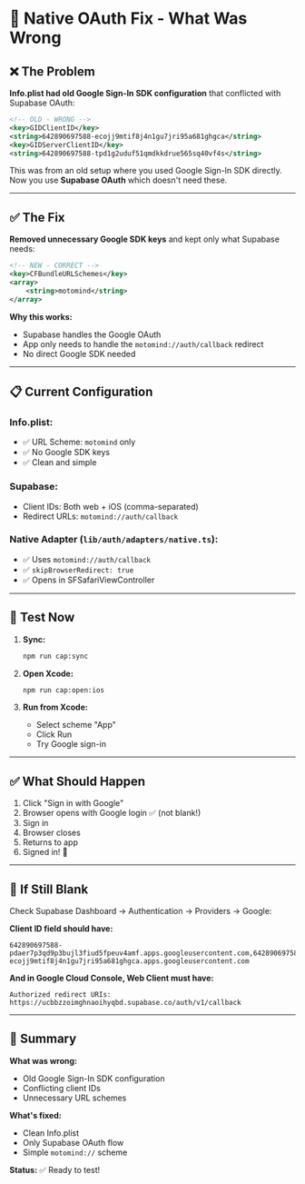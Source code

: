 # 🔧 Native OAuth Fix - What Was Wrong

## ❌ The Problem

**Info.plist had old Google Sign-In SDK configuration** that conflicted with Supabase OAuth:

```xml
<!-- OLD - WRONG -->
<key>GIDClientID</key>
<string>642890697588-ecojj9mtif8j4n1gu7jri95a681ghgca</string>
<key>GIDServerClientID</key>
<string>642890697588-tpd1g2uduf51qmdkkdrue565sq40vf4s</string>
```

This was from an old setup where you used Google Sign-In SDK directly. Now you use **Supabase OAuth** which doesn't need these.

---

## ✅ The Fix

**Removed unnecessary Google SDK keys** and kept only what Supabase needs:

```xml
<!-- NEW - CORRECT -->
<key>CFBundleURLSchemes</key>
<array>
    <string>motomind</string>
</array>
```

**Why this works:**
- Supabase handles the Google OAuth
- App only needs to handle the `motomind://auth/callback` redirect
- No direct Google SDK needed

---

## 📋 Current Configuration

### **Info.plist:**
- ✅ URL Scheme: `motomind` only
- ✅ No Google SDK keys
- ✅ Clean and simple

### **Supabase:**
- Client IDs: Both web + iOS (comma-separated)
- Redirect URLs: `motomind://auth/callback`

### **Native Adapter (`lib/auth/adapters/native.ts`):**
- ✅ Uses `motomind://auth/callback`
- ✅ `skipBrowserRedirect: true`
- ✅ Opens in SFSafariViewController

---

## 🎯 Test Now

1. **Sync:**
   ```bash
   npm run cap:sync
   ```

2. **Open Xcode:**
   ```bash
   npm run cap:open:ios
   ```

3. **Run from Xcode:**
   - Select scheme "App"
   - Click Run
   - Try Google sign-in

---

## ✅ What Should Happen

1. Click "Sign in with Google"
2. Browser opens with Google login ✅ (not blank!)
3. Sign in
4. Browser closes
5. Returns to app
6. Signed in! 🎉

---

## 🐛 If Still Blank

Check Supabase Dashboard → Authentication → Providers → Google:

**Client ID field should have:**
```
642890697588-pdaer7p3qd9p3bujl3fiud5fpeuv4amf.apps.googleusercontent.com,642890697588-ecojj9mtif8j4n1gu7jri95a681ghgca.apps.googleusercontent.com
```

**And in Google Cloud Console, Web Client must have:**
```
Authorized redirect URIs:
https://ucbbzzoimghnaoihyqbd.supabase.co/auth/v1/callback
```

---

## 📝 Summary

**What was wrong:**
- Old Google Sign-In SDK configuration
- Conflicting client IDs
- Unnecessary URL schemes

**What's fixed:**
- Clean Info.plist
- Only Supabase OAuth flow
- Simple `motomind://` scheme

**Status:** ✅ Ready to test!
